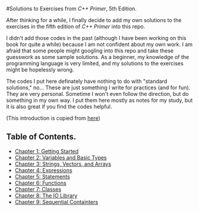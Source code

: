 #Solutions to Exercises from _C++ Primer_, 5th Edition.

After thinking for a while, I finally decide to add my own solutions to the exercises in the fifth edition of _C++ Primer_ into this repo.

I didn't add those codes in the past (although I have been working on this book for quite a while) because I am not confident about my own
work. I am afraid that some people might googling into this repo and take these guesswork as some sample solutions. As a beginner, my
knowledge of the programming language is very limited, and my solutions to the exercises might be hopelessly wrong.

The codes I put here definately have nothing to do with "standard solutions," no... These are just something I write for practices (and
for fun). They are very personal. Sometime I won't even follow the direction, but do something in my own way. I put them here mostly as
notes for my study, but it is also great if you find the codes helpful.

(This introduction is copied from [here](https://github.com/Horizon-Blue/playground/commit/d3f758215a6434d6b11252873a5939cee12b8ccb))

## Table of Contents.
- [Chapter 1: Getting Started](Chapter1)
- [Chapter 2: Variables and Basic Types](Chapter2)
- [Chapter 3: Strings, Vectors, and Arrays](Chapter3)
- [Chapter 4: Expressions](Chapter4)
- [Chapter 5: Statements](Chapter5)
- [Chapter 6: Functions](Chapter6)
- [Chapter 7: Classes](Chapter7)
- [Chapter 8: The IO Library](Chapter8)
- [Chapter 9: Sequential Containters](Chapter9)
